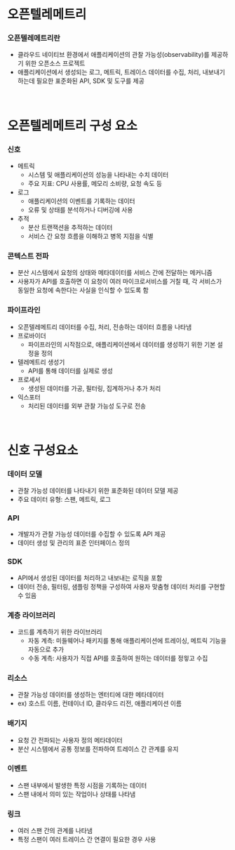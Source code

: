 # 오픈텔레메트리

### 오픈텔레메트리란

- 클라우드 네이티브 환경에서 애플리케이션의 관찰 가능성(observability)를 제공하기 위한 오픈소스 프로젝트
- 애플리케이션에서 생성되는 로그, 메트릭, 트레이스 데이터를 수집, 처리, 내보내기 하는데 필요한 표준화된 API, SDK 및 도구를 제공

</br>

# 오픈텔레메트리 구성 요소

### 신호

- 메트릭
    - 시스템 및 애플리케이션의 성능을 나타내는 수치 데이터
    - 주요 지표: CPU 사용률, 메모리 소비량, 요청 속도 등
- 로그
    - 애플리케이션의 이벤트를 기록하는 데이터
    - 오류 및 상태를 분석하거나 디버깅에 사용
- 추적
    - 분산 트랜잭션을 추적하는 데이터
    - 서비스 간 요청 흐름을 이해하고 병목 지점을 식별

### 콘텍스트 전파

- 분산 시스템에서 요청의 상태와 메타데이터를 서비스 간에 전달하는 메커니즘
- 사용자가 API를 호출하면 이 요청이 여러 마이크로서비스를 거칠 때, 각 서비스가 동일한 요청에 속한다는 사실을 인식할 수 있도록 함

### 파이프라인

- 오픈텔레메트리 데이터를 수집, 처리, 전송하는 데이터 흐름을 나타냄
- 프로바이더
    - 파이프라인의 시작점으로, 애플리케이션에서 데이터를 생성하기 위한 기본 설정을 정의
- 텔레메트리 생성기
    - API를 통해 데이터를 실제로 생성
- 프로세서
    - 생성된 데이터를 가공, 필터링, 집계하거나 추가 처리
- 익스포터
    - 처리된 데이터를 외부 관찰 가능성 도구로 전송

</br>

# 신호 구성요소

### 데이터 모델

- 관찰 가능성 데이터를 나타내기 위한 표준화된 데이터 모델 제공
- 주요 데이터 유형: 스팬, 메트릭, 로그

### API

- 개발자가 관찰 가능성 데이터를 수집할 수 있도록 API 제공
- 데이터 생성 및 관리의 표준 인터페이스 정의

### SDK

- API에서 생성된 데이터를 처리하고 내보내는 로직을 포함
- 데이터 전송, 필터링, 샘플링 정책을 구성하여 사용자 맞춤형 데이터 처리를 구현할 수 있음

### 계층 라이브러리

- 코드를 계측하기 위한 라이브러리
    - 자동 계측: 미들웨어나 패키지를 통해 애플리케이션에 트레이싱, 메트릭 기능을 자동으로 추가
    - 수동 계측: 사용자가 직접 API를 호출하여 원하는 데이터를 정읳고 수집

### 리소스

- 관찰 가능성 데이터를 생성하는 엔터티에 대한 메타데이터
- ex) 호스트 이름, 컨테이너 ID, 클라우드 리전, 애플리케이션 이름

### 배기지

- 요청 간 전파되는 사용자 정의 메타데이터
- 분산 시스템에서 공통 정보를 전파하여 트레이스 간 관계를 유지

### 이벤트

- 스팬 내부에서 발생한 특정 시점을 기록하는 데이터
- 스팬 내에서 의미 있는 작업이나 상태를 나타냄

### 링크

- 여러 스팬 간의 관계를 나타냄
- 특정 스팬이 여러 트레이스 간 연결이 필요한 경우 사용